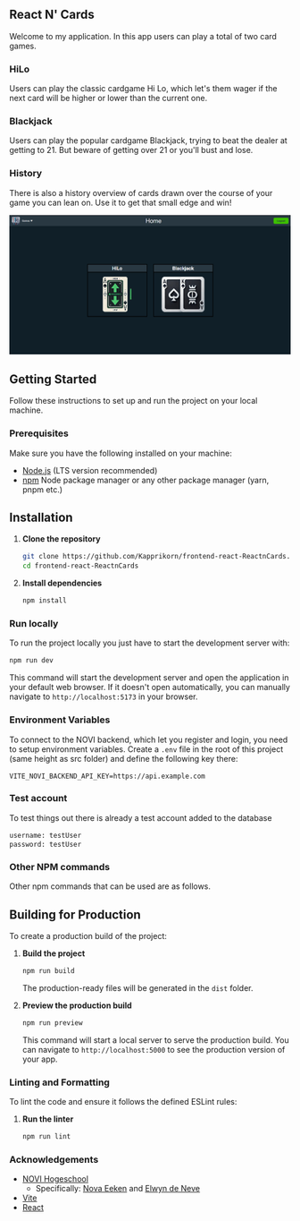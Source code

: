 ## React N' Cards

Welcome to my application. In this app users can play a total of two card games.

### HiLo

Users can play the classic cardgame Hi Lo, which let's them wager if the next card will be higher or lower than the current one.

### Blackjack

Users can play the popular cardgame Blackjack, trying to beat the dealer at getting to 21.
But beware of getting over 21 or you'll bust and lose.

### History

There is also a history overview of cards drawn over the course of your game you can lean on.
Use it to get that small edge and win!

![App Preview](public/preview_image.png)

## Getting Started

Follow these instructions to set up and run the project on your local machine.

### Prerequisites

Make sure you have the following installed on your machine:
- [Node.js](https://nodejs.org/) (LTS version recommended)
- [npm](https://www.npmjs.com/) Node package manager or any other package manager (yarn, pnpm etc.)

## Installation

1. **Clone the repository**

   ```sh
   git clone https://github.com/Kapprikorn/frontend-react-ReactnCards.git
   cd frontend-react-ReactnCards
   ```

2. **Install dependencies**

   ```sh
   npm install
   ```

### Run locally

To run the project locally you just have to start the development server with:

   ```sh
   npm run dev
   ```

   This command will start the development server and open the application in your default web browser. If it doesn't open automatically, you can manually navigate to `http://localhost:5173` in your browser.

### Environment Variables

To connect to the NOVI backend, which let you register and login, you need to setup environment variables. 
Create a `.env` file in the root of this project (same height as src folder) and define the following key there:

```plaintext
VITE_NOVI_BACKEND_API_KEY=https://api.example.com
```

### Test account

To test things out there is already a test account added to the database

```plaintext
username: testUser
password: testUser
```

### Other NPM commands

Other npm commands that can be used are as follows.

## Building for Production

To create a production build of the project:

1. **Build the project**

   ```sh
   npm run build
   ```

   The production-ready files will be generated in the `dist` folder.

2. **Preview the production build**

   ```sh
   npm run preview
   ```

   This command will start a local server to serve the production build. You can navigate to `http://localhost:5000` to see the production version of your app.

### Linting and Formatting

To lint the code and ensure it follows the defined ESLint rules:

1. **Run the linter**

   ```sh
   npm run lint
   ```
   
### Acknowledgements

- [NOVI Hogeschool](https://www.novi.nl)
  - Specifically: [Nova Eeken](https://info.novi.nl/nl/overzicht-hoofddocenten-sme) and [Elwyn de Neve](https://info.novi.nl/nl/overzicht-hoofddocenten-sme)
- [Vite](https://vitejs.dev/)
- [React](https://reactjs.org/)
